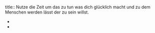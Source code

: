 title:: Nutze die Zeit um das zu tun was dich glücklich macht und zu dem Menschen werden lässt der zu sein willst.

-
-